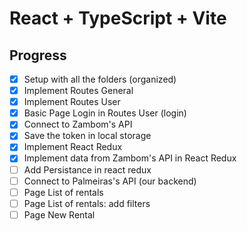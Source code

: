 # React + TypeScript + Vite

## Progress

- [x] Setup with all the folders (organized)
- [x] Implement Routes General
- [x] Implement Routes User
- [x] Basic Page Login in Routes User (login)
- [x] Connect to Zambom's API
- [x] Save the token in local storage
- [x] Implement React Redux
- [x] Implement data from Zambom's API in React Redux
- [ ] Add Persistance in react redux
- [ ] Connect to Palmeiras's API (our backend)
- [ ] Page List of rentals
- [ ] Page List of rentals: add filters
- [ ] Page New Rental